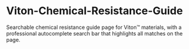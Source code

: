 # Viton-Chemical-Resistance-Guide
Searchable chemical resistance guide page for Viton™ materials, with a professional autocomplete search bar that highlights all matches on the page.
